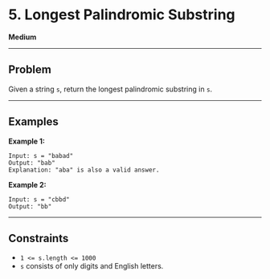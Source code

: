 # 5. Longest Palindromic Substring

**Medium**

---

## Problem

Given a string `s`, return the longest palindromic substring in `s`.

---

## Examples

**Example 1:**
```
Input: s = "babad"
Output: "bab"
Explanation: "aba" is also a valid answer.
```

**Example 2:**
```
Input: s = "cbbd"
Output: "bb"
```

---

## Constraints

- `1 <= s.length <= 1000`
- `s` consists of only digits and English letters.